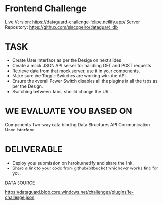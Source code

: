 # Frontend Challenge

Live Version: https://dataguard-challenge-felipe.netlify.app/
Server Repository: https://github.com/sincopeiro/dataguard_db

# TASK
- Create User Interface as per the Design on next slides
- Create a mock JSON API server for handling GET and POST requests
- Retrieve data from that mock server, use it in your components.
- Make sure the Toggle Switches are working with the API.
- Ensure the overall Power Switch disables all the plugins in all the tabs as per the Design.
- Switching between Tabs, should change the URL.

# WE EVALUATE YOU BASED ON

Components Two-way data binding Data Structures API Communication User-Interface

# DELIVERABLE
- Deploy your submission on heroku/netlify and share the link.
- Share a link to your code from github/bitbucket whichever works fine for you.

DATA SOURCE

https://dataguard.blob.core.windows.net/challenges/plugins/fe-challenge.json
